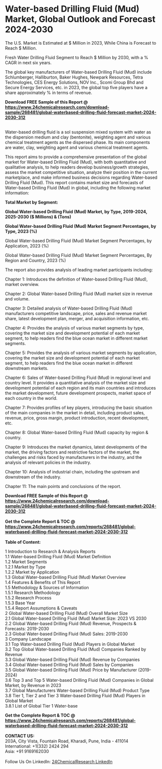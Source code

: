 <h1>Water-based Drilling Fluid (Mud) Market, Global Outlook and Forecast 2024-2030</h1><p>
The U.S. Market is Estimated at $ Million in 2023, While China is Forecast to Reach $ Million.</p><p>
Fresh Water Drilling Fluid Segment to Reach $ Million by 2030, with a % CAGR in next six years.</p><p>
The global key manufacturers of Water-based Drilling Fluid (Mud) include Schlumberger, Halliburton, Baker Hughes, Newpark Resources, Tetra Technologies, CES Energy Solutions, NOV Inc., Scomi Group Bhd and Secure Energy Services, etc. in 2023, the global top five players have a share approximately % in terms of revenue.</p><div><b>Download FREE Sample of this Report @ 
            <a href="https://www.24chemicalresearch.com/download-sample/268481/global-waterbased-drilling-fluid-forecast-market-2024-2030-312">
            https://www.24chemicalresearch.com/download-sample/268481/global-waterbased-drilling-fluid-forecast-market-2024-2030-312</a></b></div><br><p>
Water-based drilling fluid is a sol suspension mixed system with water as the dispersion medium and clay (bentonite), weighting agent and various chemical treatment agents as the dispersed phase. Its main components are water, clay, weighting agent and various chemical treatment agents.</p><p>
This report aims to provide a comprehensive presentation of the global market for Water-based Drilling Fluid (Mud), with both quantitative and qualitative analysis, to help readers develop business/growth strategies, assess the market competitive situation, analyze their position in the current marketplace, and make informed business decisions regarding Water-based Drilling Fluid (Mud). This report contains market size and forecasts of Water-based Drilling Fluid (Mud) in global, including the following market information:
</p><p>
<strong>Total Market by Segment:</strong></p><p>
<strong>Global Water-based Drilling Fluid (Mud) Market, by Type, 2019-2024, 2025-2030 ($ Millions) &amp; (Tons)</strong></p><p>
<strong>Global Water-based Drilling Fluid (Mud) Market Segment Percentages, by Type, 2023 (%)</strong></p><p>
</p><p>
Global Water-based Drilling Fluid (Mud) Market Segment Percentages, by Application, 2023 (%)</p><p>
</p><p>
Global Water-based Drilling Fluid (Mud) Market Segment Percentages, By Region and Country, 2023 (%)</p><p>
</p><p>
The report also provides analysis of leading market participants including:</p><p>
</p><p>
</p><p>
Chapter 1: Introduces the definition of Water-based Drilling Fluid (Mud), market overview.</p><p>
Chapter 2: Global Water-based Drilling Fluid (Mud) market size in revenue and volume.</p><p>
Chapter 3: Detailed analysis of Water-based Drilling Fluid (Mud) manufacturers competitive landscape, price, sales and revenue market share, latest development plan, merger, and acquisition information, etc.</p><p>
Chapter 4: Provides the analysis of various market segments by type, covering the market size and development potential of each market segment, to help readers find the blue ocean market in different market segments.</p><p>
Chapter 5: Provides the analysis of various market segments by application, covering the market size and development potential of each market segment, to help readers find the blue ocean market in different downstream markets.</p><p>
Chapter 6: Sales of Water-based Drilling Fluid (Mud) in regional level and country level. It provides a quantitative analysis of the market size and development potential of each region and its main countries and introduces the market development, future development prospects, market space of each country in the world.</p><p>
Chapter 7: Provides profiles of key players, introducing the basic situation of the main companies in the market in detail, including product sales, revenue, price, gross margin, product introduction, recent development, etc.</p><p>
Chapter 8: Global Water-based Drilling Fluid (Mud) capacity by region &amp; country.</p><p>
Chapter 9: Introduces the market dynamics, latest developments of the market, the driving factors and restrictive factors of the market, the challenges and risks faced by manufacturers in the industry, and the analysis of relevant policies in the industry.</p><p>
Chapter 10: Analysis of industrial chain, including the upstream and downstream of the industry.</p><p>
Chapter 11: The main points and conclusions of the report.</p><div><b>Download FREE Sample of this Report @ 
            <a href="https://www.24chemicalresearch.com/download-sample/268481/global-waterbased-drilling-fluid-forecast-market-2024-2030-312">
            https://www.24chemicalresearch.com/download-sample/268481/global-waterbased-drilling-fluid-forecast-market-2024-2030-312</a></b></div><br><div><b>Get the Complete Report & TOC @ 
            <a href="https://www.24chemicalresearch.com/reports/268481/global-waterbased-drilling-fluid-forecast-market-2024-2030-312">
            https://www.24chemicalresearch.com/reports/268481/global-waterbased-drilling-fluid-forecast-market-2024-2030-312</a></b></div><br>
            <b>Table of Content:</b><p>1 Introduction to Research & Analysis Reports<br />
    1.1 Water-based Drilling Fluid (Mud) Market Definition<br />
    1.2 Market Segments<br />
        1.2.1 Market by Type<br />
        1.2.2 Market by Application<br />
    1.3 Global Water-based Drilling Fluid (Mud) Market Overview<br />
    1.4 Features & Benefits of This Report<br />
    1.5 Methodology & Sources of Information<br />
        1.5.1 Research Methodology<br />
        1.5.2 Research Process<br />
        1.5.3 Base Year<br />
        1.5.4 Report Assumptions & Caveats<br />
2 Global Water-based Drilling Fluid (Mud) Overall Market Size<br />
    2.1 Global Water-based Drilling Fluid (Mud) Market Size: 2023 VS 2030<br />
    2.2 Global Water-based Drilling Fluid (Mud) Revenue, Prospects & Forecasts: 2019-2030<br />
    2.3 Global Water-based Drilling Fluid (Mud) Sales: 2019-2030<br />
3 Company Landscape<br />
    3.1 Top Water-based Drilling Fluid (Mud) Players in Global Market<br />
    3.2 Top Global Water-based Drilling Fluid (Mud) Companies Ranked by Revenue<br />
    3.3 Global Water-based Drilling Fluid (Mud) Revenue by Companies<br />
    3.4 Global Water-based Drilling Fluid (Mud) Sales by Companies<br />
    3.5 Global Water-based Drilling Fluid (Mud) Price by Manufacturer (2019-2024)<br />
    3.6 Top 3 and Top 5 Water-based Drilling Fluid (Mud) Companies in Global Market, by Revenue in 2023<br />
    3.7 Global Manufacturers Water-based Drilling Fluid (Mud) Product Type<br />
    3.8 Tier 1, Tier 2 and Tier 3 Water-based Drilling Fluid (Mud) Players in Global Market<br />
        3.8.1 List of Global Tier 1 Water-base</p><div><b>Get the Complete Report & TOC @ 
            <a href="https://www.24chemicalresearch.com/reports/268481/global-waterbased-drilling-fluid-forecast-market-2024-2030-312">
            https://www.24chemicalresearch.com/reports/268481/global-waterbased-drilling-fluid-forecast-market-2024-2030-312</a></b></div><br><b>CONTACT US:</b><br>
            203A, City Vista, Fountain Road, Kharadi, Pune, India - 411014<br>
            International: +1(332) 2424 294<br>
            Asia: +91 9169162030 <br><br>
            Follow Us On LinkedIn: <a href="https://www.linkedin.com/company/24chemicalresearch/">24ChemicalResearch LinkedIn</a>